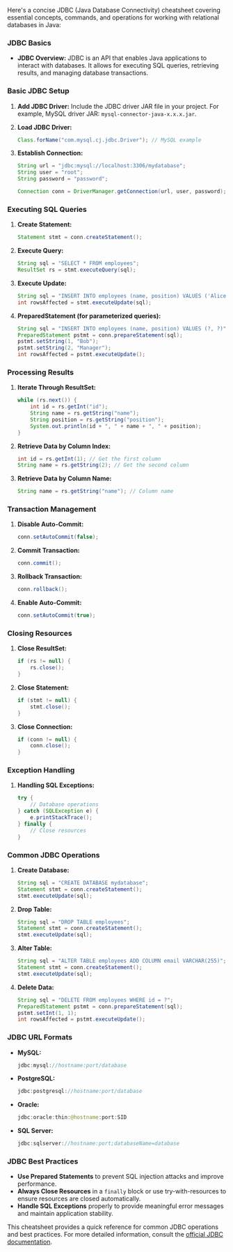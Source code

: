 Here's a concise JDBC (Java Database Connectivity) cheatsheet covering essential concepts, commands, and operations for working with relational databases in Java:

### **JDBC Basics**

- **JDBC Overview:**
  JDBC is an API that enables Java applications to interact with databases. It allows for executing SQL queries, retrieving results, and managing database transactions.

### **Basic JDBC Setup**

1. **Add JDBC Driver:**
   Include the JDBC driver JAR file in your project. For example, MySQL driver JAR: `mysql-connector-java-x.x.x.jar`.

2. **Load JDBC Driver:**
   ```java
   Class.forName("com.mysql.cj.jdbc.Driver"); // MySQL example
   ```

3. **Establish Connection:**
   ```java
   String url = "jdbc:mysql://localhost:3306/mydatabase";
   String user = "root";
   String password = "password";

   Connection conn = DriverManager.getConnection(url, user, password);
   ```

### **Executing SQL Queries**

1. **Create Statement:**
   ```java
   Statement stmt = conn.createStatement();
   ```

2. **Execute Query:**
   ```java
   String sql = "SELECT * FROM employees";
   ResultSet rs = stmt.executeQuery(sql);
   ```

3. **Execute Update:**
   ```java
   String sql = "INSERT INTO employees (name, position) VALUES ('Alice', 'Developer')";
   int rowsAffected = stmt.executeUpdate(sql);
   ```

4. **PreparedStatement (for parameterized queries):**
   ```java
   String sql = "INSERT INTO employees (name, position) VALUES (?, ?)";
   PreparedStatement pstmt = conn.prepareStatement(sql);
   pstmt.setString(1, "Bob");
   pstmt.setString(2, "Manager");
   int rowsAffected = pstmt.executeUpdate();
   ```

### **Processing Results**

1. **Iterate Through ResultSet:**
   ```java
   while (rs.next()) {
       int id = rs.getInt("id");
       String name = rs.getString("name");
       String position = rs.getString("position");
       System.out.println(id + ", " + name + ", " + position);
   }
   ```

2. **Retrieve Data by Column Index:**
   ```java
   int id = rs.getInt(1); // Get the first column
   String name = rs.getString(2); // Get the second column
   ```

3. **Retrieve Data by Column Name:**
   ```java
   String name = rs.getString("name"); // Column name
   ```

### **Transaction Management**

1. **Disable Auto-Commit:**
   ```java
   conn.setAutoCommit(false);
   ```

2. **Commit Transaction:**
   ```java
   conn.commit();
   ```

3. **Rollback Transaction:**
   ```java
   conn.rollback();
   ```

4. **Enable Auto-Commit:**
   ```java
   conn.setAutoCommit(true);
   ```

### **Closing Resources**

1. **Close ResultSet:**
   ```java
   if (rs != null) {
       rs.close();
   }
   ```

2. **Close Statement:**
   ```java
   if (stmt != null) {
       stmt.close();
   }
   ```

3. **Close Connection:**
   ```java
   if (conn != null) {
       conn.close();
   }
   ```

### **Exception Handling**

1. **Handling SQL Exceptions:**
   ```java
   try {
       // Database operations
   } catch (SQLException e) {
       e.printStackTrace();
   } finally {
       // Close resources
   }
   ```

### **Common JDBC Operations**

1. **Create Database:**
   ```java
   String sql = "CREATE DATABASE mydatabase";
   Statement stmt = conn.createStatement();
   stmt.executeUpdate(sql);
   ```

2. **Drop Table:**
   ```java
   String sql = "DROP TABLE employees";
   Statement stmt = conn.createStatement();
   stmt.executeUpdate(sql);
   ```

3. **Alter Table:**
   ```java
   String sql = "ALTER TABLE employees ADD COLUMN email VARCHAR(255)";
   Statement stmt = conn.createStatement();
   stmt.executeUpdate(sql);
   ```

4. **Delete Data:**
   ```java
   String sql = "DELETE FROM employees WHERE id = ?";
   PreparedStatement pstmt = conn.prepareStatement(sql);
   pstmt.setInt(1, 1);
   int rowsAffected = pstmt.executeUpdate();
   ```

### **JDBC URL Formats**

- **MySQL:**
  ```java
  jdbc:mysql://hostname:port/database
  ```

- **PostgreSQL:**
  ```java
  jdbc:postgresql://hostname:port/database
  ```

- **Oracle:**
  ```java
  jdbc:oracle:thin:@hostname:port:SID
  ```

- **SQL Server:**
  ```java
  jdbc:sqlserver://hostname:port;databaseName=database
  ```

### **JDBC Best Practices**

- **Use Prepared Statements** to prevent SQL injection attacks and improve performance.
- **Always Close Resources** in a `finally` block or use try-with-resources to ensure resources are closed automatically.
- **Handle SQL Exceptions** properly to provide meaningful error messages and maintain application stability.

This cheatsheet provides a quick reference for common JDBC operations and best practices. For more detailed information, consult the [official JDBC documentation](https://docs.oracle.com/javase/8/docs/technotes/guides/jdbc/).